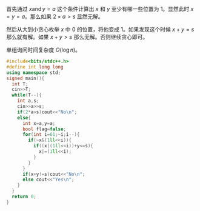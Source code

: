 首先通过 $x\operatorname{and} y=a$ 这个条件计算出 $x$ 和 $y$ 至少有哪一些位置为 $1$。显然此时 $x=y=a$。那么如果 $2\times a>s$ 显然无解。

然后从大到小贪心枚举 $x$ 中 $0$ 的位置，将他变成 $1$。如果发现这个时候 $x+y=s$ 那么就有解。如果 $x+y>s$ 那么无解。否则继续贪心即可。

单组询问时间复杂度 $O(\log n)$。

```cpp
#include<bits/stdc++.h>
#define int long long
using namespace std;
signed main(){
  int T;
  cin>>T;
  while(T--){
    int a,s;
    cin>>a>>s;
    if(2*a>s)cout<<"No\n";
    else{
      int x=a,y=a;
      bool flag=false;
      for(int i=61;~i;i--){
        if(~x&(1ll<<i)){
          if((x|(1ll<<i))+y<=s){
            x|=(1ll<<i);
          }
        }
      }
      if(x+y!=s)cout<<"No\n";
      else cout<<"Yes\n";
    }
  }
  return 0;
}
```